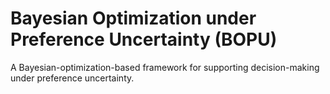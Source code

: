 # Bayesian Optimization under Preference Uncertainty (BOPU)
A Bayesian-optimization-based framework for supporting decision-making under preference uncertainty.

